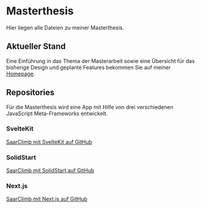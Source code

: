 # Masterthesis
Hier liegen alle Dateien zu meiner Masterthesis.

## Aktueller Stand
Eine Einführung in das Thema der Masterarbeit sowie eine Übersicht für das bisherige Design und geplante Features bekommen Sie auf meiner [Homepage](https://maik-kreutzer.netlify.app/project/masterthesis/).

## Repositories
Für die Masterthesis wird eine App mit Hilfe von drei verschiedenen JavaScript Meta-Frameworks entwickelt.

### SvelteKit
[SaarClimb mit SvelteKit auf GitHub](https://github.com/kreutzermaik/saarclimb-sveltekit)

### SolidStart
[SaarClimb mit SolidStart auf GitHub](https://github.com/kreutzermaik/saarclimb-solidstart)

### Next.js
[SaarClimb mit Next.js auf GitHub](https://github.com/kreutzermaik/saarclimb-nextjs)
